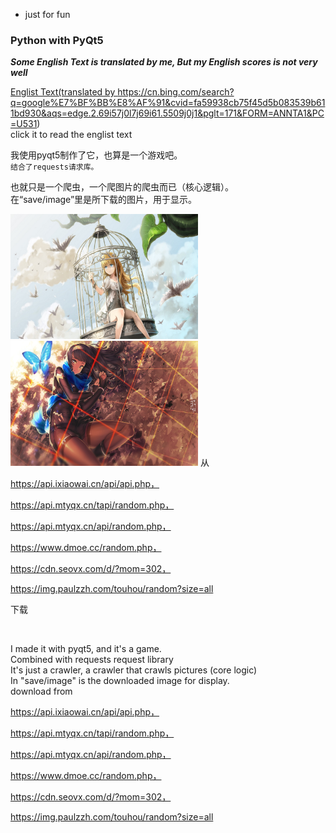 
- just for fun  
### Python with PyQt5
***Some English Text is translated by me, But my English scores is not very well***  

<a href="#english">Englist Text(translated by <https://cn.bing.com/search?q=google%E7%BF%BB%E8%AF%91&cvid=fa59938cb75f45d5b083539b611bd930&aqs=edge.2.69i57j0l7j69i61.5509j0j1&pglt=171&FORM=ANNTA1&PC=U531>)<br>click it to read the englist text</a>

我使用pyqt5制作了它，也算是一个游戏吧。  
`结合了requests请求库。`

也就只是一个爬虫，一个爬图片的爬虫而已（核心逻辑）。  
在“save/image”里是所下载的图片，用于显示。

<!--![](https://github.com/Lro-Steven-aq/1/blob/main/save/image/005BYqpgly1frn98tewvfj31hc0u0doj.jpg.png)
![](https://github.com/Lro-Steven-aq/1/blob/main/save/image/0072Vf1pgy1fodqiavi9zj31kw0uzhdx.jpg.png)-->
<img src="https://github.com/Lro-Steven-aq/1/blob/main/save/image/005BYqpgly1frn98tewvfj31hc0u0doj.jpg.png" width="300" height="200">
<img src="https://github.com/Lro-Steven-aq/1/blob/main/save/image/0072Vf1pgy1fodqiavi9zj31kw0uzhdx.jpg.png" width="300" height="200">
从  
  
  <https://api.ixiaowai.cn/api/api.php，>   
    
  <https://api.mtyqx.cn/tapi/random.php，>  
    
  <https://api.mtyqx.cn/api/random.php，>  
    
  <https://www.dmoe.cc/random.php，>  
    
  <https://cdn.seovx.com/d/?mom=302，>  
    
  <https://img.paulzzh.com/touhou/random?size=all>  
      
下载
<p id="english"><br>
  
I made it with pyqt5, and it's a game.<br>
Combined with requests request library<br>
It's just a crawler, a crawler that crawls pictures (core logic)<br>
In "save/image" is the downloaded image for display.<br>
  download from  
  
  <https://api.ixiaowai.cn/api/api.php，>   
    
  <https://api.mtyqx.cn/tapi/random.php，>  
    
  <https://api.mtyqx.cn/api/random.php，>  
    
  <https://www.dmoe.cc/random.php，>  
    
  <https://cdn.seovx.com/d/?mom=302，>  
    
  <https://img.paulzzh.com/touhou/random?size=all>  
      


</p>
